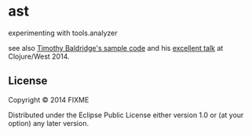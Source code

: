 # ast

experimenting with tools.analyzer

see also [Timothy Baldridge's sample
code](https://github.com/halgari/data-all-the-asts) and his [excellent
talk](https://www.youtube.com/watch?v=KhRQmT22SSg&index=11&list=PLZdCLR02grLp__wRg5OTavVj4wefg69hM)
at Clojure/West 2014.

## License

Copyright © 2014 FIXME

Distributed under the Eclipse Public License either version 1.0 or (at
your option) any later version.
